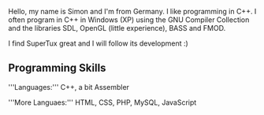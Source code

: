 Hello, my name is Simon and I'm from Germany. I like programming in C++. I often program in C++ in Windows (XP) using the GNU Compiler Collection and the libraries SDL, OpenGL (little experience), BASS and FMOD.

I find SuperTux great and I will follow its development :)

## Programming Skills

'''Languages:''' C++, a bit Assembler

'''More Languaes:''' HTML, CSS, PHP, MySQL, JavaScript
